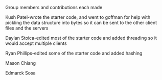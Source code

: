 Group members and contributions each made

Kush Patel-wrote the starter code, and went to goffman for help with pickling the data structure into bytes so it can be sent to the other client files and the servers

Daylan Stoica-edited most of the starter code and added threading so it would accept multiple clients

Ryan Phillips-edited some of the starter code and added hashing 

Mason Chiang

Edmarck Sosa


